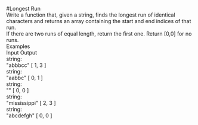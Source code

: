 #Longest Run
<br />
Write a function that, given a string, finds the longest run of identical characters and returns an array containing the start and end indices of that run. 
<br />
If there are two runs of equal length, return the first one. Return [0,0] for no runs.
<br />
Examples
<br />
Input   Output
<br />
string:
<br />
"abbbcc"    [ 1, 3 ]
<br />
string:
<br />
"aabbc" [ 0, 1 ]
<br />
string:
<br />
""  [ 0, 0 ]
<br />
string:
<br />
"mississippi"   [ 2, 3 ]
<br />
string:
<br />
"abcdefgh"  [ 0, 0 ]